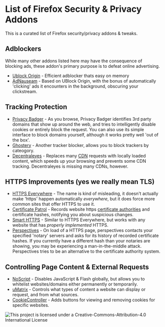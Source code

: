 # List of Firefox Security & Privacy Addons

This is a curated list of Firefox security/privacy addons & tweaks.

## Adblockers

While many other addons listed here may have the consequence of blocking ads, these addon's primary purpose is to defeat online advertising.

* [Ublock Origin](https://addons.mozilla.org/en-US/firefox/addon/ublock-origin/) - Efficient adblocker thats easy on memory
* [AdNauseam](https://addons.mozilla.org/en-US/firefox/addon/adnauseam/) - Based on UBlock Origin, with the bonus of automatically 'clicking' ads it encounters in the background, obscuring your clickstream.

## Tracking Protection

* [Privacy Badger](https://addons.mozilla.org/en-us/firefox/addon/privacy-badger-firefox/) - As you browse, Privacy Badger identifies 3rd party domains that show up around the web, and tries to intelligently disable cookies or entirely block the request. You can also use its simple interface to block domains yourself, although it works pretty well 'out of the box'.
* [Ghostery](https://addons.mozilla.org/en-us/firefox/addon/ghostery/) - Another tracker blocker, allows you to block trackers by cateogory.
* [Decentraleyes](https://addons.mozilla.org/en-US/firefox/addon/decentraleyes/) - Replaces many [CDN](https://en.wikipedia.org/wiki/Content_delivery_network) requests with locally loaded content, which speeds up your browsing and prevents some CDN tracking. Decentraleyes is missing many CDNs, however.

## HTTPS Improvements (yes we really mean TLS)

* [HTTPS Everywhere](https://addons.mozilla.org/en-US/firefox/addon/https-everywhere/) - The name is kind of misleading, it doesn't actually make 'https' happen automatically *everywhere*, but it does force more common sites that offer HTTPS to use it.
* [Certificate Patrol](https://addons.mozilla.org/en-US/firefox/addon/certificate-patrol/) - Records website https [certificate authorities](https://en.wikipedia.org/wiki/Certificate_authority) and certificate hashes, notifying you about suspicious changes.
* [Smart HTTPS](https://addons.mozilla.org/en-US/firefox/addon/smart-https/) - Similar to HTTPS Everywhere, but works with any website that has *properly implemented* HTTPS.
* [Perspectives](https://addons.mozilla.org/en-US/firefox/addon/perspectives/) - On load of a HTTPS page, perspectives contacts your specified 'notary' servers and asks for its history of recorded certificate hashes. If you currently have a different hash than your notaries are showing, you may be experiencing a man-in-the-middle attack. Perspectives tries to be an alternative to the certificate authority system.

## Controlling Page Content & External Requests

* [NoScript](https://addons.mozilla.org/en-US/firefox/addon/noscript/) - Disables JavaScript & Flash globally, but allows you to whitelist websites/domains either permanently or temporarily.
* [uMatrix](https://addons.mozilla.org/en-US/firefox/addon/umatrix/) - Controls what types of content a website can display or request, and from what sources.
* [CookieController](https://addons.mozilla.org/en-US/firefox/addon/cookie-controller/) - Adds buttons for viewing and removing cookies for specific websites.


![This project is licensed under a Creative-Commons-Attribution-4.0 International License](https://i.creativecommons.org/l/by-sa/4.0/88x31.png)
